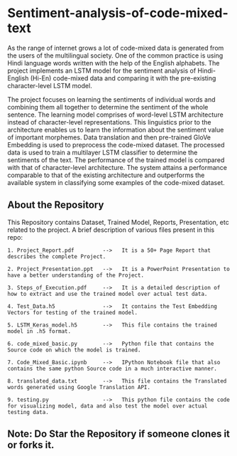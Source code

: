 # Sentiment-analysis-of-code-mixed-text

As the range of internet grows a lot of code-mixed data is generated from the users of the multilingual society. One of the common practice is using Hindi language words written with the help of the English alphabets. The project implements an LSTM model for the sentiment analysis of Hindi-English (Hi-En) code-mixed data and comparing it with the pre-existing character-level LSTM model.

The project focuses on learning the sentiments of individual words and combining them all together to determine the sentiment of the whole sentence. The learning model comprises of word-level LSTM architecture instead of character-level representations. This linguistics prior to the architecture enables us to learn the information about the sentiment value of important morphemes. Data translation and then pre-trained GloVe Embedding is used to preprocess the code-mixed dataset. The processed data is used to train a multilayer LSTM classifier to determine the sentiments of the text. The performance of the trained model is compared with that of character-level architecture. The system attains a performance comparable to that of the existing architecture and outperforms the available system in classifying some examples of the code-mixed dataset.

## About the Repository

This Repository contains Dataset, Trained Model, Reports, Presentation, etc related to the project. A brief description of various files present in this repo:

    1. Project_Report.pdf         -->   It is a 50+ Page Report that describes the complete Project.

    2. Project_Presentation.ppt   -->   It is a PowerPoint Presentation to have a better understanding of the Project.

    3. Steps_of_Execution.pdf     -->   It is a detailed description of how to extract and use the trained model over actual test data.

    4. Test_Data.h5               -->   It contains the Test Embedding Vectors for testing of the trained model.

    5. LSTM_Keras_model.h5        -->   This file contains the trained model in .h5 format.

    6. code_mixed_basic.py        -->   Python file that contains the Source code on which the model is trained.

    7. Code_Mixed_Basic.ipynb     -->   IPython Notebook file that also contains the same python Source code in a much interactive manner.

    8. translated_data.txt        -->   This file contains the Translated words generated using Google Translation API.

    9. testing.py                 -->   This python file contains the code for visualizing model, data and also test the model over actual testing data.




## Note: Do Star the Repository if someone clones it or forks it.
